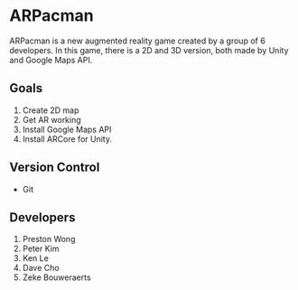 # ARPacman
ARPacman is a new augmented reality game created by a group of 6 developers. In this game, there is a 2D and 3D version, both made by Unity and Google Maps API. 
## Goals
1. Create 2D map
2. Get AR working
3. Install Google Maps API
4. Install ARCore for Unity.

## Version Control
- Git

## Developers
1. Preston Wong
2. Peter Kim
3. Ken Le
4. Dave Cho
5. Zeke Bouweraerts 
